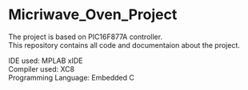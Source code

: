 # Micriwave_Oven_Project

The project is based on PIC16F877A controller.  
This repository contains all code and documentaion about the project.  

IDE used: MPLAB xIDE  
Compiler used: XC8  
Programming Language: Embedded C
